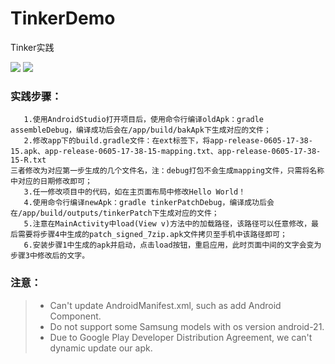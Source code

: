 # TinkerDemo
Tinker实践

![](https://img.shields.io/badge/language-java-orange.svg)
![](https://img.shields.io/badge/platform-android-lightgreen.svg)
    
### 实践步骤：
```
   1.使用AndroidStudio打开项目后，使用命令行编译oldApk：gradle assembleDebug，编译成功后会在/app/build/bakApk下生成对应的文件；   
   2.修改app下的build.gradle文件：在ext标签下，将app-release-0605-17-38-15.apk、app-release-0605-17-38-15-mapping.txt、app-release-0605-17-38-15-R.txt   
三者修改为对应第一步生成的几个文件名，注：debug打包不会生成mapping文件，只需将名称中对应的日期修改即可；
   3.任一修改项目中的代码，如在主页面布局中修改Hello World！   
   4.使用命令行编译newApk：gradle tinkerPatchDebug，编译成功后会在/app/build/outputs/tinkerPatch下生成对应的文件；   
   5.注意在MainActivity中load(View v)方法中的加载路径，该路径可以任意修改，最后需要将步骤4中生成的patch_signed_7zip.apk文件拷贝至手机中该路径即可；   
   6.安装步骤1中生成的apk并启动，点击load按钮，重启应用，此时页面中间的文字会变为步骤3中修改后的文字。
```

### 注意：
 >- Can't update AndroidManifest.xml, such as add Android Component.   
 >- Do not support some Samsung models with os version android-21.   
 >- Due to Google Play Developer Distribution Agreement, we can't dynamic update our apk.